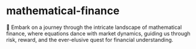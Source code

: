 # mathematical-finance
🎲 Embark on a journey through the intricate landscape of mathematical finance, where equations dance with market dynamics, guiding us through risk, reward, and the ever-elusive quest for financial understanding.

